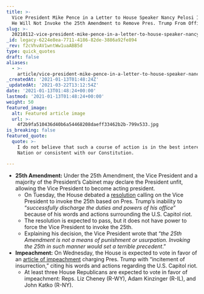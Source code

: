 ```yaml
---
title: >-
  Vice President Mike Pence in a Letter to House Speaker Nancy Pelosi Indicating
  He Will Not Invoke the 25th Amendment to Remove Pres. Trump From Office.
slug: >-
  20210112-vice-president-mike-pence-in-a-letter-to-house-speaker-nancy-pelosi-indicating-he-will-not-invoking-the-25th-amendment-to-remove-the-president-from-office
_id: legacy-6224e8ea-7711-4186-82de-3886a92fe894
_rev: f2cVhvAV1wntWw1uaABB5d
type: quick_quotes
draft: false
aliases:
  - >-
    article/vice-president-mike-pence-in-a-letter-to-house-speaker-nancy-pelosi-indicating-he-will-not-invoking-the-25th-amendment-to-remove-the-president-from-office/
_createdAt: '2021-01-13T01:48:24Z'
_updatedAt: '2021-03-22T13:12:54Z'
date: '2021-01-13T01:48:24+00:00'
lastmod: '2021-01-13T01:48:24+00:00'
weight: 50
featured_image:
  alt: Featured article image
  url: >-
    4f2b9fa510436d40b6a54468208daeff33462b2b-799x533.jpg
is_breaking: false
featured_quote:
  quote: >-
    I do not believe that such a course of action is in the best interest of our
    Nation or consistent with our Constitution.

---
```

* **25th Amendment:** Under the 25th Amendment, the Vice President and a majority of the President’s Cabinet may declare the President unfit, allowing the Vice President to become acting president.
  * On Tuesday, the House debated a [resolution](https://www.speaker.gov/sites/speaker.house.gov/files/1.10.21_25thAmendmentResolution%5BFOR%20INTRO%5D.pdf) calling on the Vice President to invoke the 25th based on Pres. Trump’s inability to “_successfully discharge the duties and powers of his office_” because of his words and actions surrounding the U.S. Capitol riot.
  * The resolution is expected to pass, but it does not have power to force the Vice President to invoke the 25th.
  * Explaining his decision, the Vice President wrote that “_the 25th Amendment is not a means of punishment or usurpation. Invoking the 25th in such manner would set a terrible precedent_.”
* **Impeachment:** On Wednesday, the House is expected to vote in favor of an [article of impeachment](https://int.nyt.com/data/documenttools/articles-impeachment-trump-xml/b0422e292cebafda/full.pdf) charging Pres. Trump with “incitement of insurrection,” citing his words and actions regarding the U.S. Capitol riot.
  * At least three House Republicans are expected to vote in favor of impeachment: Reps. Liz Cheney (R-WY), Adam Kinzinger (R-IL), and John Katko (R-NY).